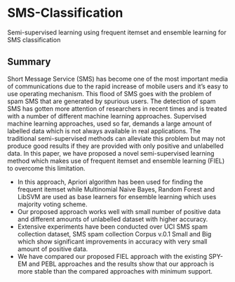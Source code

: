 # SMS-Classification
Semi-supervised learning using frequent itemset and ensemble learning for SMS classification

## Summary
Short Message Service (SMS) has become one of the most important media of communications due to the rapid increase of mobile users and it’s easy to use operating mechanism. This flood of SMS goes with the problem of spam SMS that are generated by spurious users. The detection of spam SMS has gotten more attention of researchers in recent times and is treated with a number of different machine learning approaches. Supervised machine learning approaches, used so far, demands a large amount of labelled data which is not always available in real applications. The traditional semi-supervised methods can alleviate this problem but may not produce good results if they are provided with only positive and unlabelled data. In this paper, we have proposed a novel semi-supervised learning method which makes use of frequent itemset and ensemble learning (FIEL) to overcome this limitation. 

<ul> 
<li>In this approach, Apriori algorithm has been used for finding the frequent itemset while Multinomial Naive Bayes, Random Forest and LibSVM are used as base learners for ensemble learning which uses majority voting scheme. </li>
<li>Our proposed approach works well with small number of positive data and different amounts of unlabelled dataset with higher accuracy. </li>
<li>Extensive experiments have been conducted over UCI SMS spam collection dataset, SMS spam collection Corpus v.0.1 Small and Big which show significant improvements in accuracy with very small amount of positive data. </li>
<li>We have compared our proposed FIEL approach with the existing SPY-EM and PEBL approaches and the results show that our approach is more stable than the compared approaches with minimum support.</li>
<ul>